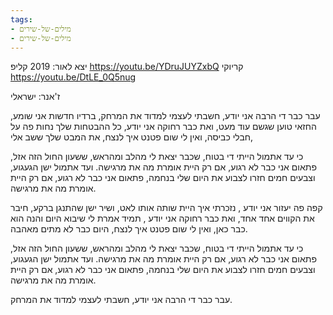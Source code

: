 ```yaml
---
tags:
- מילים-של-שירים
- מילים-של-שירים
---
```


יצא לאור: 2019
קליפ
https://youtu.be/YDruJUYZxbQ
קריוקי
https://youtu.be/DtLE_0Q5nug

ז'אנר: ישראלי


עבר כבר די הרבה אני יודע,
חשבתי לעצמי למדוד את המרחק,
ברדיו חדשות אני שומע,
החזאי טוען שגשם עוד מעט,
ואת כבר רחוקה אני יודע,
כל ההבטחות שלך
נחות פה על חבלי כביסה,
ואין לי שום פטנט איך לנצח,
את המבט שלך ששב אלי,

כי עד אתמול הייתי די בטוח,
שכבר יצאת לי מהלב ומהראש,
ששעון החול הזה אזל,
פתאום אני כבר לא רגוע,
אם רק היית אומרת מה את מרגישה.
ועד אתמול ישן הגעגוע,
וצבעים חמים חזרו לצבוע
את היום שלי בנחמה,
פתאום אני כבר לא רגוע,
אם רק היית אומרת מה את מרגישה.

קפה פה יעזור אני יודע ,
נזכרתי איך היית שותה אותו לאט,
ושיר ישן שהתנגן ברקע,
חיבר את הקווים אחד אחד,
ואת כבר רחוקה אני יודע ,
תמיד אמרת לי שיבוא היום והנה הוא כבר כאן,
ואין לי שום פטנט איך לנצח,
היום כבר לא מתים מאהבה.

כי עד אתמול הייתי די בטוח,
שכבר יצאת לי מהלב ומהראש,
ששעון החול הזה אזל,
פתאום אני כבר לא רגוע,
אם רק היית אומרת מה את מרגישה.
ועד אתמול ישן הגעגוע,
וצבעים חמים חזרו לצבוע
את היום שלי בנחמה,
פתאום אני כבר לא רגוע,
אם רק היית אומרת מה את מרגישה.

עבר כבר די הרבה אני יודע,
חשבתי לעצמי למדוד את המרחק.